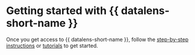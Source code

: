 # Getting started with {{ datalens-short-name }}

Once you get access to {{ datalens-short-name }}, follow the [step-by-step instructions](operations/index.md) or [tutorials](solutions/index.md) to get started.

